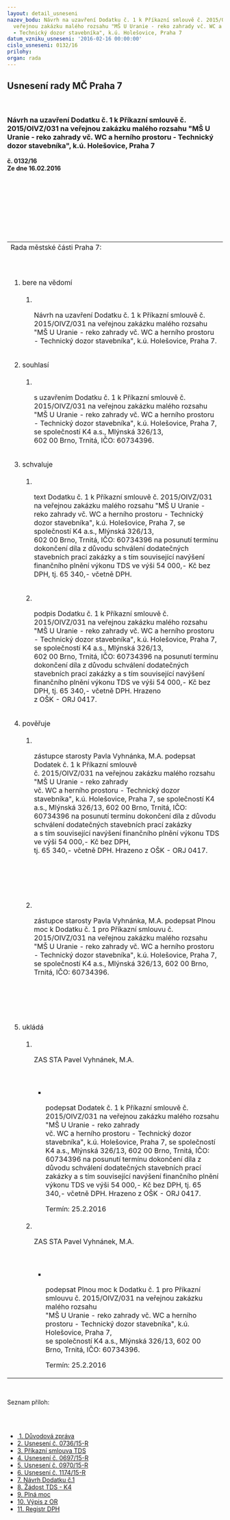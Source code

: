 ```yaml
---
layout: detail_usneseni
nazev_bodu: Návrh na uzavření Dodatku č. 1 k Příkazní smlouvě č. 2015/OIVZ/031 na
  veřejnou zakázku malého rozsahu "MŠ U Uranie - reko zahrady vč. WC a herního prostoru
  - Technický dozor stavebníka", k.ú. Holešovice, Praha 7
datum_vzniku_usneseni: '2016-02-16 00:00:00'
cislo_usneseni: 0132/16
prilohy: 
organ: rada
---
```

<div id="ucUsn_pList" class="usn">
	<span><h2>Usnesení rady MČ Praha 7 </h2>
<br></span><div class="standBody">
<span><h3>Návrh na uzavření Dodatku č. 1 k Příkazní smlouvě č. 2015/OIVZ/031 na veřejnou zakázku malého rozsahu "MŠ U Uranie - reko zahrady vč. WC a herního prostoru - Technický dozor stavebníka", k.ú. Holešovice, Praha 7</h3></span><div class="center">
		<strong>č. 0132/16</strong><br>
	</div>
<div class="center">
		<strong>Ze dne 16.02.2016</strong><br><br>
	</div>
<p><br></p>
<table class="documentProperties tableView">
<br><tbody>
<br><tr>
<br><td>Rada městské části Praha 7:</td>
</tr>
<br><tr>
<br><td>
<br><ol class="urzList_view">
<br><li class="urzClass1">bere na vědomí <br><ol class="urzOlClass">
<br><li class="urzClass2">
<br><p>Návrh na uzavření Dodatku č. 1 k Příkazní smlouvě č. 2015/OIVZ/031 na veřejnou zakázku malého rozsahu "MŠ U Uranie - reko zahrady vč. WC a herního prostoru - Technický dozor stavebníka", k.ú. Holešovice, Praha 7.</p>
</li>
</ol>
<br>
</li>
<li class="urzClass1">souhlasí <br><ol class="urzOlClass">
<br><li class="urzClass2">
<br><p>s uzavřením Dodatku č. 1 k Příkazní smlouvě č. 2015/OIVZ/031 na veřejnou zakázku malého rozsahu "MŠ U Uranie - reko zahrady vč. WC a herního prostoru - Technický dozor stavebníka", k.ú. Holešovice, Praha 7, se společností K4 a.s., Mlýnská 326/13, <br>602 00 Brno, Trnitá, IČO: 60734396.</p>
</li>
</ol>
<br>
</li>
<li class="urzClass1">schvaluje <br><ol class="urzOlClass">
<br><li class="urzClass2">
<br><p>text Dodatku č. 1 k Příkazní smlouvě č. 2015/OIVZ/031 na veřejnou zakázku malého rozsahu "MŠ U Uranie - reko zahrady vč. WC a herního prostoru - Technický dozor stavebníka", k.ú. Holešovice, Praha 7, se společností K4 a.s., Mlýnská 326/13,<br>602 00 Brno, Trnitá, IČO: 60734396 na posunutí termínu dokončení díla z důvodu schválení dodatečných stavebních prací zakázky a s tím související navýšení finančního plnění výkonu TDS ve výši 54 000,- Kč bez DPH, tj. 65 340,- včetně DPH.</p>
<br>
</li>
<li class="urzClass2">
<br><p>podpis Dodatku č. 1 k Příkazní smlouvě č. 2015/OIVZ/031 na veřejnou zakázku malého rozsahu "MŠ U Uranie - reko zahrady vč. WC a herního prostoru - Technický dozor stavebníka", k.ú. Holešovice, Praha 7, se společností K4 a.s., Mlýnská 326/13,<br>602 00 Brno, Trnitá, IČO: 60734396 na posunutí termínu dokončení díla z důvodu schválení dodatečných stavebních prací zakázky a s tím související navýšení finančního plnění výkonu TDS ve výši 54 000,- Kč bez DPH, tj. 65 340,- včetně DPH. Hrazeno <br>z OŠK - ORJ 0417.</p>
</li>
</ol>
<br>
</li>
<li class="urzClass1">pověřuje <br><ol class="urzOlClass">
<br><li class="urzClass2">
<br><p>zástupce starosty Pavla Vyhnánka, M.A. podepsat Dodatek č. 1 k Příkazní smlouvě <br>č. 2015/OIVZ/031 na veřejnou zakázku malého rozsahu "MŠ U Uranie - reko zahrady <br>vč. WC a herního prostoru - Technický dozor stavebníka", k.ú. Holešovice, Praha 7, se společností K4 a.s., Mlýnská 326/13, 602 00 Brno, Trnitá, IČO: 60734396 na posunutí termínu dokončení díla z důvodu schválení dodatečných stavebních prací zakázky <br>a s tím související navýšení finančního plnění výkonu TDS ve výši 54 000,- Kč bez DPH,<br>tj. 65 340,- včetně DPH. Hrazeno z OŠK - ORJ 0417.</p>
<br><p></p>
<br><p></p>
<br>
</li>
<li class="urzClass2">
<br><p>zástupce starosty Pavla Vyhnánka, M.A. podepsat Plnou moc k Dodatku č. 1 pro Příkazní smlouvu č. 2015/OIVZ/031 na veřejnou zakázku malého rozsahu <br>"MŠ U Uranie - reko zahrady vč. WC a herního prostoru - Technický dozor stavebníka", k.ú. Holešovice, Praha 7, se společností K4 a.s., Mlýnská 326/13, 602 00 Brno, Trnitá, IČO: 60734396.</p>
<br><p><br></p>
</li>
</ol>
<br>
</li>
<li class="urzClass1">ukládá <br><ol class="urzOlClass">
<br><li class="urzClass2">
<br><p>ZAS STA Pavel Vyhnánek, M.A.</p>
<br><ul class="urzUlClass">
<br><li class="urzClass3">
<br><p>podepsat Dodatek č. 1 k Příkazní smlouvě č. 2015/OIVZ/031 na veřejnou zakázku malého rozsahu "MŠ U Uranie - reko zahrady <br>vč. WC a herního prostoru - Technický dozor stavebníka", k.ú. Holešovice, Praha 7, se společností K4 a.s., Mlýnská 326/13, 602 00 Brno, Trnitá, IČO: 60734396 na posunutí termínu dokončení díla z důvodu schválení dodatečných stavebních prací zakázky a s tím související navýšení finančního plnění výkonu TDS ve výši 54 000,- Kč bez DPH, tj. 65 340,- včetně DPH. Hrazeno z OŠK - ORJ 0417.</p>Termín: 25.2.2016</li>
</ul>
<br>
</li>
<li class="urzClass2">
<br><p>ZAS STA Pavel Vyhnánek, M.A.</p>
<br><ul class="urzUlClass">
<br><li class="urzClass3">
<br><p>podepsat Plnou moc k Dodatku č. 1 pro Příkazní smlouvu č. 2015/OIVZ/031 na veřejnou zakázku malého rozsahu <br>"MŠ U Uranie - reko zahrady vč. WC a herního prostoru - Technický dozor stavebníka", k.ú. Holešovice, Praha 7, <br>se společností K4 a.s., Mlýnská 326/13, 602 00 Brno, Trnitá, IČO: 60734396.</p>Termín: 25.2.2016</li>
</ul>
</li>
</ol>
</li>
</ol>
</td>
</tr>
</tbody>
</table>
<br><p>Seznam příloh:</p>
<br><ul>
<br><li>
<a href="/zdroj.aspx?typ=4&amp;Id=70632&amp;sh=-1009967499" target="_blank" title="Odkaz na soubor - 33 kB - nové okno"> 1. Důvodová zpráva </a><br>
</li>
<li>
<a href="/zdroj.aspx?typ=4&amp;Id=70633&amp;sh=-1009872171" target="_blank" title="Odkaz na soubor - 38,5 kB - nové okno">2. Usnesení č. 0736/15-R</a><br>
</li>
<li>
<a href="/zdroj.aspx?typ=4&amp;Id=70634&amp;sh=-1010817355" target="_blank" title="Odkaz na soubor - 92 kB - nové okno">3. Příkazní smlouva TDS</a><br>
</li>
<li>
<a href="/zdroj.aspx?typ=4&amp;Id=70635&amp;sh=-1010715371" target="_blank" title="Odkaz na soubor - 34,5 kB - nové okno">4. Usnesení č. 0697/15-R</a><br>
</li>
<li>
<a href="/zdroj.aspx?typ=4&amp;Id=70636&amp;sh=-1009832203" target="_blank" title="Odkaz na soubor - 33 kB - nové okno">5. Usnesení č. 0970/15-R </a><br>
</li>
<li>
<a href="/zdroj.aspx?typ=4&amp;Id=70637&amp;sh=-1010778795" target="_blank" title="Odkaz na soubor - 37,5 kB - nové okno">6. Usnesení č. 1174/15-R</a><br>
</li>
<li>
<a href="/zdroj.aspx?typ=4&amp;Id=70638&amp;sh=-1010125515" target="_blank" title="Odkaz na soubor - 43 kB - nové okno">7. Návrh Dodatku č.1 </a><br>
</li>
<li>
<a href="/zdroj.aspx?typ=4&amp;Id=70639&amp;sh=-1010153067" target="_blank" title="Odkaz na soubor - 99,8 kB - nové okno">8. Žádost TDS - K4</a><br>
</li>
<li>
<a href="/zdroj.aspx?typ=4&amp;Id=70640&amp;sh=-1397149611" target="_blank" title="Odkaz na soubor - 28,5 kB - nové okno">9. Plná moc</a><br>
</li>
<li>
<a href="/zdroj.aspx?typ=4&amp;Id=70641&amp;sh=-1397046091" target="_blank" title="Odkaz na soubor - 58,1 kB - nové okno">10. Výpis z OR</a><br>
</li>
<li><a href="/zdroj.aspx?typ=4&amp;Id=70642&amp;sh=-1397212779" target="_blank" title="Odkaz na soubor - 88,5 kB - nové okno">11. Registr DPH</a></li>
</ul>
</div>
</div>